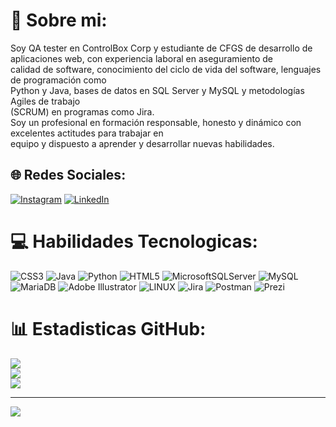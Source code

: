 # 💫 Sobre mi:
Soy QA tester en ControlBox Corp y estudiante de CFGS de desarrollo de aplicaciones web, con experiencia laboral en aseguramiento de<br>calidad de software, conocimiento del ciclo de vida del software, lenguajes de programación como <br>Python y Java, bases de datos en SQL Server y MySQL y metodologías Agiles de trabajo <br>(SCRUM) en programas como Jira. <br>Soy un profesional en formación responsable, honesto y dinámico con excelentes actitudes para trabajar en<br>equipo y dispuesto a aprender y desarrollar nuevas habilidades.


## 🌐 Redes Sociales:
[![Instagram](https://img.shields.io/badge/Instagram-%23E4405F.svg?logo=Instagram&logoColor=white)](https://instagram.com/diego_redcore) [![LinkedIn](https://img.shields.io/badge/LinkedIn-%230077B5.svg?logo=linkedin&logoColor=white)](https://linkedin.com/in/http://www.linkedin.com/in/diego-hernández-a2b062216) 

# 💻 Habilidades Tecnologicas:
![CSS3](https://img.shields.io/badge/css3-%231572B6.svg?style=for-the-badge&logo=css3&logoColor=white) ![Java](https://img.shields.io/badge/java-%23ED8B00.svg?style=for-the-badge&logo=java&logoColor=white) ![Python](https://img.shields.io/badge/python-3670A0?style=for-the-badge&logo=python&logoColor=ffdd54) ![HTML5](https://img.shields.io/badge/html5-%23E34F26.svg?style=for-the-badge&logo=html5&logoColor=white) ![MicrosoftSQLServer](https://img.shields.io/badge/Microsoft%20SQL%20Sever-CC2927?style=for-the-badge&logo=microsoft%20sql%20server&logoColor=white) ![MySQL](https://img.shields.io/badge/mysql-%2300f.svg?style=for-the-badge&logo=mysql&logoColor=white) ![MariaDB](https://img.shields.io/badge/MariaDB-003545?style=for-the-badge&logo=mariadb&logoColor=white) ![Adobe Illustrator](https://img.shields.io/badge/adobeillustrator-%23FF9A00.svg?style=for-the-badge&logo=adobeillustrator&logoColor=white) ![LINUX](https://img.shields.io/badge/Linux-FCC624?style=for-the-badge&logo=linux&logoColor=black) ![Jira](https://img.shields.io/badge/jira-%230A0FFF.svg?style=for-the-badge&logo=jira&logoColor=white) ![Postman](https://img.shields.io/badge/Postman-FF6C37?style=for-the-badge&logo=postman&logoColor=white) ![Prezi](https://img.shields.io/badge/Prezi-%23000000.svg?style=for-the-badge&logo=Prezi&logoColor=white)
# 📊 Estadisticas GitHub:
![](https://github-readme-stats.vercel.app/api?username=DiegoYAH&theme=merko&hide_border=false&include_all_commits=false&count_private=false)<br/>
![](https://github-readme-streak-stats.herokuapp.com/?user=DiegoYAH&theme=merko&hide_border=false)<br/>
![](https://github-readme-stats.vercel.app/api/top-langs/?username=DiegoYAH&theme=merko&hide_border=false&include_all_commits=false&count_private=false&layout=compact)

---
[![](https://visitcount.itsvg.in/api?id=DiegoYAH&icon=0&color=0)](https://visitcount.itsvg.in)

<!-- Proudly created with GPRM ( https://gprm.itsvg.in ) -->
